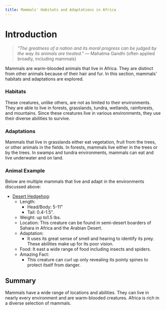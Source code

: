```yaml
---
title: Mammals' Habitats and Adaptations in Africa
---
```

# Introduction

>_"The greatness of a nation and its moral progress can be judged by the way its animals are treated."_
>— Mahatma Gandhi (often applied broadly, including mammals)

Mammals are warm-blooded animals that live in Africa. They are distinct from other animals because of their hair and fur. In this section, mammals' habitats and adaptations are explored.
### Habitats

These creatures, unlike others, are not as limited to their environments. They are able to live in forests, grasslands, tundra, wetlands, rainforests, and mountains. Since these creatures live in various environments, they use their diverse abilities to survive.
### Adaptations

Mammals that live in grasslands either eat vegetation, fruit from the trees, or other animals in the fields. In forests, mammals live either in the trees or by the trees. In swamps and tundra environments, mammals can eat and live underwater and on land. 
### Animal Example

Below are multiple mammals that live and adapt in the environments discussed above:

- [Desert Hedgehog](https://tse3.mm.bing.net/th/id/OIP.JpXzhqyWWSNzCLefNMkPTQHaEp?rs=1&pid=ImgDetMain&o=7&rm=3):
	- Length:
		- Head/Body: 5-11"
		- Tail: 0.4-1.5".
	- Weight: up to1.5 lbs.
	- Location: This creature can be found in semi-desert boarders of Sahara in Africa and the Arabian Desert.
	- Adaptation:
		- It uses its great sense of smell and hearing to identify its prey. These abilities make up for its poor vision.
	- Food: It east a wide range of food including insects and spiders.
	- Amazing Fact: 
		- This creature can curl up only revealing its pointy spines to protect itself from danger.

## Summary

Mammals have a wide range of locations and abilities. They can live in nearly every environment and are warm-blooded creatures. Africa is rich in a diverse selection of mammals.